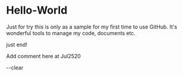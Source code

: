 # Hello-World
Just for try
this is only as a sample for my first time to use GitHub. It's wonderful tools to manage my code, documents etc.

just end!

Add comment here at Jul2520

--clear
